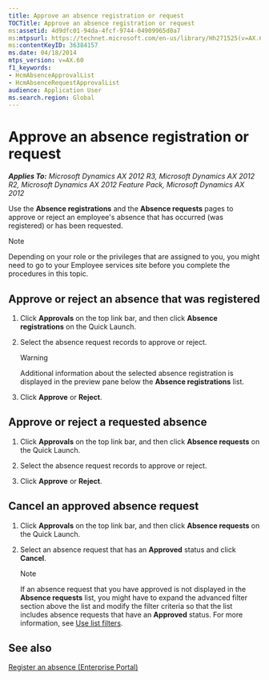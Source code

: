 ```yaml
---
title: Approve an absence registration or request
TOCTitle: Approve an absence registration or request
ms:assetid: 4d9dfc01-94da-4fcf-9744-04909965d0a7
ms:mtpsurl: https://technet.microsoft.com/en-us/library/Hh271525(v=AX.60)
ms:contentKeyID: 36384157
ms.date: 04/18/2014
mtps_version: v=AX.60
f1_keywords:
- HcmAbsenceApprovalList
- HcmAbsenceRequestApprovalList
audience: Application User
ms.search.region: Global
---
```


# Approve an absence registration or request 


_**Applies To:** Microsoft Dynamics AX 2012 R3, Microsoft Dynamics AX 2012 R2, Microsoft Dynamics AX 2012 Feature Pack, Microsoft Dynamics AX 2012_

Use the **Absence registrations** and the **Absence requests** pages to approve or reject an employee's absence that has occurred (was registered) or has been requested.


> [!NOTE]
> <P>Depending on your role or the privileges that are assigned to you, you might need to go to your Employee services site before you complete the procedures in this topic.</P>



## Approve or reject an absence that was registered

1.  Click **Approvals** on the top link bar, and then click **Absence registrations** on the Quick Launch.

2.  Select the absence request records to approve or reject.
    

    > [!WARNING]
    > <P>Additional information about the selected absence registration is displayed in the preview pane below the <STRONG>Absence registrations</STRONG> list.</P>



3.  Click **Approve** or **Reject**.

## Approve or reject a requested absence

1.  Click **Approvals** on the top link bar, and then click **Absence requests** on the Quick Launch.

2.  Select the absence request records to approve or reject.

3.  Click **Approve** or **Reject**.

## Cancel an approved absence request

1.  Click **Approvals** on the top link bar, and then click **Absence requests** on the Quick Launch.

2.  Select an absence request that has an **Approved** status and click **Cancel**.
    

    > [!NOTE]
    > <P>If an absence request that you have approved is not displayed in the <STRONG>Absence requests</STRONG> list, you might have to expand the advanced filter section above the list and modify the filter criteria so that the list includes absence requests that have an <STRONG>Approved</STRONG> status. For more information, see <A href="use-list-filters.md">Use list filters</A>.</P>



## See also

[Register an absence (Enterprise Portal)](register-an-absence-enterprise-portal.md)

  


